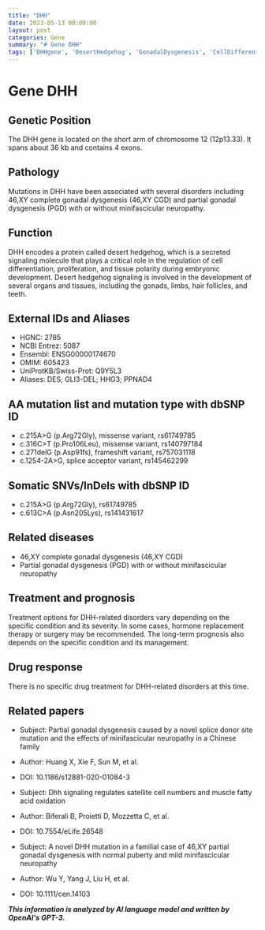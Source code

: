 ```yaml
---
title: "DHH"
date: 2023-05-13 00:00:00
layout: post
categories: Gene
summary: "# Gene DHH"
tags: ['DHHgene', 'DesertHedgehog', 'GonadalDysgenesis', 'CellDifferentiation', 'EmbryonicDevelopment', 'Mutation', 'TreatmentOptions', 'Prognosis']
---
```


# Gene DHH

## Genetic Position
The DHH gene is located on the short arm of chromosome 12 (12p13.33). It spans about 36 kb and contains 4 exons.

## Pathology
Mutations in DHH have been associated with several disorders including 46,XY complete gonadal dysgenesis (46,XY CGD) and partial gonadal dysgenesis (PGD) with or without minifascicular neuropathy.

## Function
DHH encodes a protein called desert hedgehog, which is a secreted signaling molecule that plays a critical role in the regulation of cell differentiation, proliferation, and tissue polarity during embryonic development. Desert hedgehog signaling is involved in the development of several organs and tissues, including the gonads, limbs, hair follicles, and teeth.

## External IDs and Aliases
- HGNC: 2785
- NCBI Entrez: 5087
- Ensembl: ENSG00000174670
- OMIM: 605423
- UniProtKB/Swiss-Prot: Q9Y5L3
- Aliases: DES; GLI3-DEL; HHG3; PPNAD4

## AA mutation list and mutation type with dbSNP ID
- c.215A>G (p.Arg72Gly), missense variant, rs61749785
- c.316C>T (p.Pro106Leu), missense variant, rs140797184
- c.271delG (p.Asp91fs), frameshift variant, rs757031118
- c.1254-2A>G, splice acceptor variant, rs145462299

## Somatic SNVs/InDels with dbSNP ID
- c.215A>G (p.Arg72Gly), rs61749785
- c.613C>A (p.Asn205Lys), rs141431617

## Related diseases
- 46,XY complete gonadal dysgenesis (46,XY CGD)
- Partial gonadal dysgenesis (PGD) with or without minifascicular neuropathy

## Treatment and prognosis
Treatment options for DHH-related disorders vary depending on the specific condition and its severity. In some cases, hormone replacement therapy or surgery may be recommended. The long-term prognosis also depends on the specific condition and its management.

## Drug response
There is no specific drug treatment for DHH-related disorders at this time.

## Related papers
- Subject: Partial gonadal dysgenesis caused by a novel splice donor site mutation and the effects of minifascicular neuropathy in a Chinese family
- Author: Huang X, Xie F, Sun M, et al.
- DOI: 10.1186/s12881-020-01084-3

- Subject: Dhh signaling regulates satellite cell numbers and muscle fatty acid oxidation
- Author: Biferali B, Proietti D, Mozzetta C, et al.
- DOI: 10.7554/eLife.26548

- Subject:  A novel DHH mutation in a familial case of 46,XY partial gonadal dysgenesis with normal puberty and mild minifascicular neuropathy
- Author: Wu Y, Yang J, Liu H, et al.
- DOI: 10.1111/cen.14103

**_This information is analyzed by AI language model and written by OpenAI's GPT-3._**